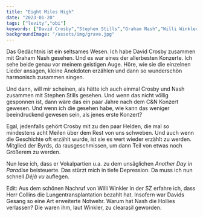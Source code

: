 ```yaml
---
title: "Eight Miles High"
date: "2023-01-20"
tags: ["levity","obi"]
keywords: ["David Crosby","Stephen Stills","Graham Nash","Willi Winkler","Phil Collins"]
backgroundImage: "/assets/img/grave.jpg"
---
```

Das Gedächtnis ist ein seltsames Wesen. Ich habe David Crosby zusammen mit Graham Nash gesehen. Und es war eines der allerbesten Konzerte. Ich sehe beide genau vor meinem geistigen Auge. Höre, wie sie die einzelnen Lieder ansagen, kleine Anekdoten erzählen und dann so wunderschön harmonisch zusammen singen.

Und dann, will mir scheinen, als hätte ich auch einmal Crosby und Nash zusammen mit Stephen Stills gesehen. Und wenn das nicht völlig gesponnen ist, dann wäre das ein paar Jahre nach dem C&N Konzert gewesen. Und wenn ich die gesehen habe, wie kann das weniger beeindruckend gewesen sein, als jenes erste Konzert? 

Egal, jedenfalls gehört Crosby mit zu den paar Helden, die mal so mindestens acht Meilen über dem Rest von uns schweben. Und auch wenn die Geschichte oft erzählt wurde, ist sie es wert wieder erzählt zu werden. Mitglied der Byrds, da rausgeschmissen, um dann Teil von etwas noch Größerem zu werden.

Nun lese ich, dass er Vokalpartien u.a. zu dem unsäglichen *Another Day in Paradise* beisteuerte. Das stürzt mich in tiefe Depression. Da muss ich nun schnell *Déjà vu* auflegen.

Edit: Aus dem schönen Nachruf von Willi Winkler in der SZ erfahre ich, dass Herr Collins die Lungentransplantation bezahlt hat. Insofern war Davids Gesang so eine Art erweiterte Notwehr. Warum hat Nash die Hollies verlassen? Die waren ihm, laut Winkler, zu clearasil geworden.